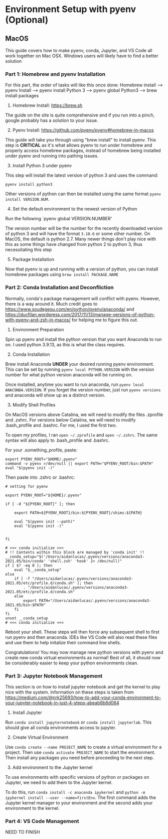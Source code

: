 # Environment Setup with pyenv (Optional)

## MacOS

This guide covers how to make pyenv, conda, Jupyter, and VS Code all work together on Mac OSX. Windows users will likely have to find a better solution 

### Part 1: Homebrew and pyenv Installation 

For this part, the order of tasks will like this once done: Homebrew install —> pyenv Install —> pyenv install Python 3 —> pyenv global Python3 —> brew install packages

1. Homebrew Install: https://brew.sh

The guide on the site is quite comprehensive and if you run into a pinch, google probably has a solution to your issue. 

2. Pyenv Install: https://github.com/pyenv/pyenv#homebrew-in-macos 

This guide will take you through using "brew install" to install pyenv. This step is **CRITICAL** as it's what allows pyenv to run under homebrew and properly access homebrew packages, instead of homebrew being installed under pyenv and running into pathing issues. 

3. Install Python 3 under pyenv

This step will install the latest version of python 3 and uses the command:&#x20;

```
pyenv install python3 
```
Other versions of python can then be installed using the same format `pyenv install VERSION.NUM`. 

4. Set the default environment to the newest version of Python

Run the following `pyenv global VERSION.NUMBER'

The version number will be the number for the recently downloaded version of python 3 and will have the format `3.10.6` or some other number. On MacOS, the default is python 2.7. Many newer things don't play nice with this as some things have changed from python 2 to python 3, thus necessitating this step

5. Package Installation

Now that pyenv is up and running with a version of python, you can install homebrew packages using `brew install PACKAGE.NAME`

### Part 2: Conda Installation and Deconfliction 

Normally, conda's package management will conflict with pyenv. However, there is a way around it. Much credit goes to https://www.soudegesu.com/en/python/pyenv/anaconda/ and https://ducfilan.wordpress.com/2017/11/13/manage-versions-of-python-with-pyenv-and-zsh-in-macos/ for helping me to figure this out. 

1. Environment Preparation 

Spin up pyenv and install the python version that you want Anaconda to run on. I used python 3.9.13, as this is what the class requires. 

2. Conda Installation

Brew install Anaconda **UNDER** your desired running pyenv environment. This can be set by running `pyenv local PYTHON.VERSION` with the version number for what python version anaconda will be running on.

Once installed, anytime you want to run anaconda, run `pyenv local ANACONDA.VERSION`. If you forget the version number, just run `pyenv versions` and anaconda will show up as a distinct version. 

3. Modify Shell Profiles

On MacOS versions above Catalina, we will need to modify the files .zprofile and .zshrc. For versions below Catalina, we will need to modify .bash_profile and .bashrc. For me, I used the first two. 

To open my profiles, I ran `open ~/.zprofile` and `open ~/.zshrc`. The same syntax will also apply to .bash_profile and .bashrc.


For your .something_profile, paste:

```
export PYENV_ROOT="$HOME/.pyenv"
command -v pyenv >/dev/null || export PATH="$PYENV_ROOT/bin:$PATH"
eval "$(pyenv init -)"

```

Then paste into .zshrc or .bashrc:

```
# setting for pyenv

export PYENV_ROOT="${HOME}/.pyenv"

if [ -d "${PYENV_ROOT}" ]; then

    export PATH=${PYENV_ROOT}/bin:${PYENV_ROOT}/shims:${PATH}

    eval "$(pyenv init --path)"
    eval "$(pyenv init -)"
	

fi

# >>> conda initialize >>>
# !! Contents within this block are managed by 'conda init' !!
__conda_setup="$('/Users/aidanlucas/.pyenv/versions/anaconda3-2021.05/bin/conda' 'shell.zsh' 'hook' 2> /dev/null)"
if [ $? -eq 0 ]; then
    eval "$__conda_setup"
else
    if [ -f "/Users/aidanlucas/.pyenv/versions/anaconda3-2021.05/etc/profile.d/conda.sh" ]; then
        . "/Users/aidanlucas/.pyenv/versions/anaconda3-2021.05/etc/profile.d/conda.sh"
    else
        export PATH="/Users/aidanlucas/.pyenv/versions/anaconda3-2021.05/bin:$PATH"
    fi
fi
unset __conda_setup
# <<< conda initialize <<<

```

Reboot your shell. These steps will then force any subsequent shell to first run pyenv and then anaconda. IDEs like VS Code will also read these files and use them to help initalize their command line shells. 

Congratulations! You may now manage new python versions with pyenv and create new conda virtual environments as normal! Best of all, it should now be considerably easier to keep your python environments clean. 

### Part 3: Jupyter Notebook Management

This section is on how to install jupyter notebook and get the kernel to play nice with the system. Information on these steps is taken from https://medium.com/@nrk25693/how-to-add-your-conda-environment-to-your-jupyter-notebook-in-just-4-steps-abeab8b8d084

1. Install Jupyter

Run `conda install jupyternotebook` or `conda install jupyterlab`. This should give all conda environments access to jupyter. 

2. Create Virtual Environment

Use `conda create --name PROJECT_NAME` to create a virtual environment for a project. Then use `conda activate PROJECT_NAME` to start the environment. Then install any packages you need before proceeding to the next step.

3. Add environment to the Jupyter kernel 

To use environments with specific versions of python or packages on Jupyter, we need to add them to the Jupyter kernel. 

To do this, run `conda install -c anaconda ipykernel` and `python -m ipykernel install --user --name=firstEnv`. The first command adds the Jupyter kernel manager to your environment and the second adds your environment to the kernel.

### Part 4: VS Code Management 

NEED TO FINISH
